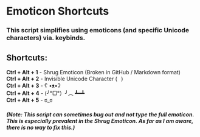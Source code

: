 # Emoticon Shortcuts
### This script simplifies using emoticons (and specific Unicode characters) via. keybinds.  
## **Shortcuts:**
**Ctrl + Alt + 1** - Shrug Emoticon (Broken in GitHub / Markdown format)  
**Ctrl + Alt + 2** - Invisible Unicode Character (⠀)  
**Ctrl + Alt + 3** - ʕ •ᴥ•ʔ  
**Ctrl + Alt + 4** - (╯°□°）╯︵ ┻━┻  
**Ctrl + Alt + 5** - ಠ_ಠ  
##### (Note: This script can sometimes bug out and not type the full emoticon. This is especially prevalent in the Shrug Emoticon. As far as I am aware, there is no way to fix this.)